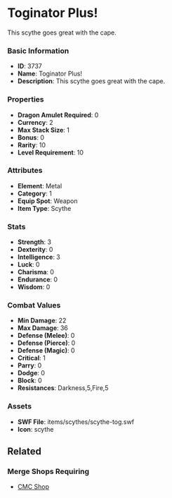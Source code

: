 # Toginator Plus!

This scythe goes great with the cape.

### Basic Information

- **ID**: 3737
- **Name**: Toginator Plus!
- **Description**: This scythe goes great with the cape.

### Properties

- **Dragon Amulet Required**: 0
- **Currency**: 2
- **Max Stack Size**: 1
- **Bonus**: 0
- **Rarity**: 10
- **Level Requirement**: 10

### Attributes

- **Element**: Metal
- **Category**: 1
- **Equip Spot**: Weapon
- **Item Type**: Scythe

### Stats

- **Strength**: 3
- **Dexterity**: 0
- **Intelligence**: 3
- **Luck**: 0
- **Charisma**: 0
- **Endurance**: 0
- **Wisdom**: 0

### Combat Values

- **Min Damage**: 22
- **Max Damage**: 36
- **Defense (Melee)**: 0
- **Defense (Pierce)**: 0
- **Defense (Magic)**: 0
- **Critical**: 1
- **Parry**: 0
- **Dodge**: 0
- **Block**: 0
- **Resistances**: Darkness,5,Fire,5

### Assets

- **SWF File**: items/scythes/scythe-tog.swf
- **Icon**: scythe

## Related

### Merge Shops Requiring

- [CMC Shop](../merge-shops/68-cmc-shop.md)


